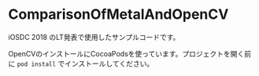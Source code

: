 # ComparisonOfMetalAndOpenCV
iOSDC 2018 のLT発表で使用したサンプルコードです。

OpenCVのインストールにCocoaPodsを使っています。プロジェクトを開く前に `pod install` でインストールしてください。
